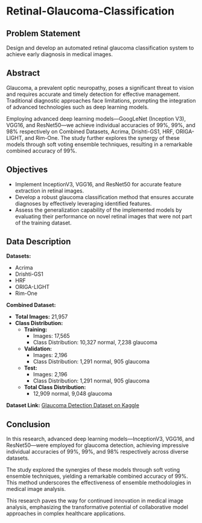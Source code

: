 # Retinal-Glaucoma-Classification

## Problem Statement
Design and develop an automated retinal glaucoma classification system to achieve early diagnosis in medical images.

## Abstract
Glaucoma, a prevalent optic neuropathy, poses a significant threat to vision and requires accurate and timely detection for effective management. Traditional diagnostic approaches face limitations, prompting the integration of advanced technologies such as deep learning models.

Employing advanced deep learning models—GoogLeNet (Inception V3), VGG16, and ResNet50—we achieve individual accuracies of 99%, 99%, and 98% respectively on Combined Datasets, Acrima, Drishti-GS1, HRF, ORIGA-LIGHT, and Rim-One. The study further explores the synergy of these models through soft voting ensemble techniques, resulting in a remarkable combined accuracy of 99%.

## Objectives
- Implement InceptionV3, VGG16, and ResNet50 for accurate feature extraction in retinal images.
- Develop a robust glaucoma classification method that ensures accurate diagnoses by effectively leveraging identified features.
- Assess the generalization capability of the implemented models by evaluating their performance on novel retinal images that were not part of the training dataset.

## Data Description
**Datasets:**
- Acrima
- Drishti-GS1
- HRF
- ORIGA-LIGHT
- Rim-One

**Combined Dataset:**
- **Total Images:** 21,957
- **Class Distribution:**
  - **Training:**
    - Images: 17,565
    - Class Distribution: 10,327 normal, 7,238 glaucoma
  - **Validation:**
    - Images: 2,196
    - Class Distribution: 1,291 normal, 905 glaucoma
  - **Test:**
    - Images: 2,196
    - Class Distribution: 1,291 normal, 905 glaucoma
  - **Total Class Distribution:**
    - 12,909 normal, 9,048 glaucoma

**Dataset Link:**
[Glaucoma Detection Dataset on Kaggle](https://www.kaggle.com/datasets/hindsaud/datasets-higancnn-glaucoma-detection)

## Conclusion
In this research, advanced deep learning models—InceptionV3, VGG16, and ResNet50—were employed for glaucoma detection, achieving impressive individual accuracies of 99%, 99%, and 98% respectively across diverse datasets.

The study explored the synergies of these models through soft voting ensemble techniques, yielding a remarkable combined accuracy of 99%. This method underscores the effectiveness of ensemble methodologies in medical image analysis.

This research paves the way for continued innovation in medical image analysis, emphasizing the transformative potential of collaborative model approaches in complex healthcare applications.
